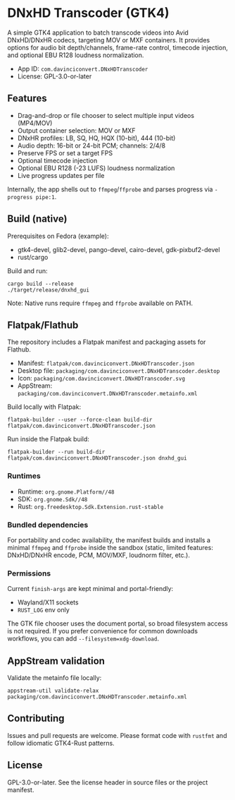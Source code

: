 # DNxHD Transcoder (GTK4)

A simple GTK4 application to batch transcode videos into Avid DNxHD/DNxHR codecs, targeting MOV or MXF containers. It provides options for audio bit depth/channels, frame-rate control, timecode injection, and optional EBU R128 loudness normalization.

- App ID: `com.davinciconvert.DNxHDTranscoder`
- License: GPL-3.0-or-later

## Features
- Drag-and-drop or file chooser to select multiple input videos (MP4/MOV)
- Output container selection: MOV or MXF
- DNxHR profiles: LB, SQ, HQ, HQX (10-bit), 444 (10-bit)
- Audio depth: 16-bit or 24-bit PCM; channels: 2/4/8
- Preserve FPS or set a target FPS
- Optional timecode injection
- Optional EBU R128 (-23 LUFS) loudness normalization
- Live progress updates per file

Internally, the app shells out to `ffmpeg`/`ffprobe` and parses progress via `-progress pipe:1`.

## Build (native)
Prerequisites on Fedora (example):
- gtk4-devel, glib2-devel, pango-devel, cairo-devel, gdk-pixbuf2-devel
- rust/cargo

Build and run:
```
cargo build --release
./target/release/dnxhd_gui
```

Note: Native runs require `ffmpeg` and `ffprobe` available on PATH.

## Flatpak/Flathub
The repository includes a Flatpak manifest and packaging assets for Flathub.

- Manifest: `flatpak/com.davinciconvert.DNxHDTranscoder.json`
- Desktop file: `packaging/com.davinciconvert.DNxHDTranscoder.desktop`
- Icon: `packaging/com.davinciconvert.DNxHDTranscoder.svg`
- AppStream: `packaging/com.davinciconvert.DNxHDTranscoder.metainfo.xml`

Build locally with Flatpak:
```
flatpak-builder --user --force-clean build-dir flatpak/com.davinciconvert.DNxHDTranscoder.json
```
Run inside the Flatpak build:
```
flatpak-builder --run build-dir flatpak/com.davinciconvert.DNxHDTranscoder.json dnxhd_gui
```

### Runtimes
- Runtime: `org.gnome.Platform//48`
- SDK: `org.gnome.Sdk//48`
- Rust: `org.freedesktop.Sdk.Extension.rust-stable`

### Bundled dependencies
For portability and codec availability, the manifest builds and installs a minimal `ffmpeg` and `ffprobe` inside the sandbox (static, limited features: DNxHD/DNxHR encode, PCM, MOV/MXF, loudnorm filter, etc.).

### Permissions
Current `finish-args` are kept minimal and portal-friendly:
- Wayland/X11 sockets
- `RUST_LOG` env only

The GTK file chooser uses the document portal, so broad filesystem access is not required. If you prefer convenience for common downloads workflows, you can add `--filesystem=xdg-download`.

## AppStream validation
Validate the metainfo file locally:
```
appstream-util validate-relax packaging/com.davinciconvert.DNxHDTranscoder.metainfo.xml
```

## Contributing
Issues and pull requests are welcome. Please format code with `rustfmt` and follow idiomatic GTK4-Rust patterns.

## License
GPL-3.0-or-later. See the license header in source files or the project manifest.

